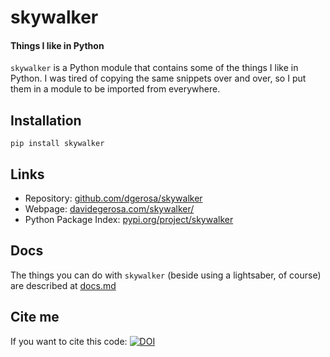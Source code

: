 # skywalker

#### Things I like in Python

`skywalker` is a Python module that contains some of the things I like in Python. I was tired of copying the same snippets over and over, so I put them in a module to be imported from everywhere.

## Installation

    pip install skywalker

## Links

- Repository: [github.com/dgerosa/skywalker](https://github.com/dgerosa/skywalker)
- Webpage: [davidegerosa.com/skywalker/](https://davidegerosa.com/skywalker/)
- Python Package Index: [pypi.org/project/skywalker](https://pypi.org/project/skywalker/)

## Docs

The things you can do with `skywalker` (beside using a lightsaber, of course) are described at [docs.md](docs.md)

## Cite me

If you want to cite this code: [![DOI](https://zenodo.org/badge/134632789.svg)](https://zenodo.org/badge/latestdoi/134632789)




